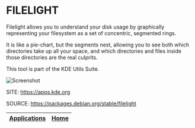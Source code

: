 # FILELIGHT
 
 Filelight allows you to understand your disk usage by graphically 
 representing your filesystem as a set of concentric, segmented rings.
 
 It is like a pie-chart, but the segments nest, allowing you to see 
 both which directories take up all your space, and which directories 
 and files inside those directories are the real culprits. 
 
 This tool is part of the KDE Utils Suite.
 
 ![Screenshot](https://screenshots.debian.net/shrine/screenshot/simage/large-0127bc6f68a45f8188e51c1b8295f7ea.png)
 
 SITE: https://apps.kde.org

 SOURCE: https://packages.debian.org/stable/filelight
 
 | [Applications](https://portable-linux-apps.github.io/apps.html) | [Home](https://portable-linux-apps.github.io)
 | --- | --- |
